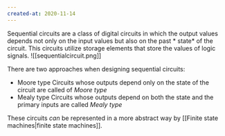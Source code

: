 ```yaml
---
created-at: 2020-11-14
---
```

Sequential circuits are a class of digital circuits in which the output values depends not only on the input values but also on the past * state* of the circuit. This circuits utilize storage elements that store the values of logic signals.
![[sequentialcircuit.png]]

There are two approaches when designing sequential circuits:
- Moore type
Circuits whose outputs depend only on the state of the circuit are called of *Moore type*
- Mealy type
Circuits whose outputs depend on both the state and the primary inputs are called *Mealy type*

These circuits *can* be represented in a more abstract way by [[Finite state machines|finite state machines]].